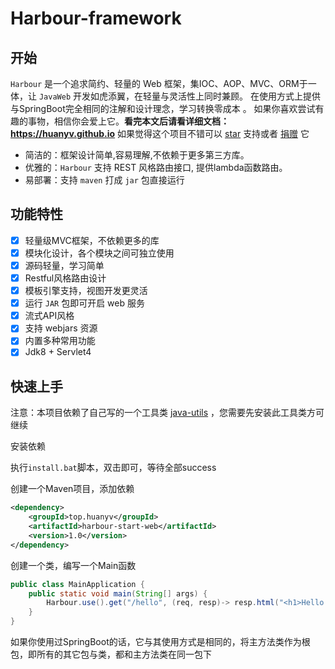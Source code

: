 # Harbour-framework

## 开始

`Harbour` 是一个追求简约、轻量的 Web 框架，集IOC、AOP、MVC、ORM于一体，让 `JavaWeb` 开发如虎添翼，在轻量与灵活性上同时兼顾。 在使用方式上提供与SpringBoot完全相同的注解和设计理念，学习转换零成本 。
如果你喜欢尝试有趣的事物，相信你会爱上它。**看完本文后请看详细文档：<https://huanyv.github.io>**
如果觉得这个项目不错可以 [star](https://github.com) 支持或者 [捐赠](https://github.com) 它

* 简洁的：框架设计简单,容易理解,不依赖于更多第三方库。
* 优雅的：`Harbour` 支持 REST 风格路由接口, 提供lambda函数路由。
* 易部署：支持 `maven` 打成 `jar` 包直接运行

## 功能特性

- [x] 轻量级MVC框架，不依赖更多的库
- [x] 模块化设计，各个模块之间可独立使用
- [x] 源码轻量，学习简单
- [x] Restful风格路由设计
- [x] 模板引擎支持，视图开发更灵活
- [x] 运行 `JAR` 包即可开启 web 服务
- [x] 流式API风格
- [x] 支持 webjars 资源
- [x] 内置多种常用功能
- [x] Jdk8 + Servlet4

## 快速上手

注意：本项目依赖了自己写的一个工具类 [java-utils](https://gitee.com/huanyv/java-utils) ，您需要先安装此工具类方可继续

安装依赖

执行`install.bat`脚本，双击即可，等待全部success

创建一个Maven项目，添加依赖

```xml
<dependency>
    <groupId>top.huanyv</groupId>
    <artifactId>harbour-start-web</artifactId>
    <version>1.0</version>
</dependency>
```

创建一个类，编写一个Main函数

```java
public class MainApplication {
    public static void main(String[] args) {
        Harbour.use().get("/hello", (req, resp)-> resp.html("<h1>Hello World!</h1>")).run(MainApplication.class);
    }
}
```

如果你使用过SpringBoot的话，它与其使用方式是相同的，将主方法类作为根包，即所有的其它包与类，都和主方法类在同一包下